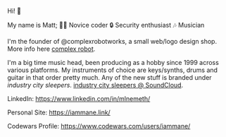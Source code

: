 Hi! 👋

My name is Matt;
👨‍💻 Novice coder
🔒 Security enthusiast
🎶 Musician

I'm the founder of @complexrobotworks, a small web/logo design shop. More info here [complex robot](https://complexrobot.net).

I'm a big time music head, been producing as a hobby since 1999 across various platforms. My instruments of choice are keys/synths, drums and guitar in that order pretty much. Any of the new stuff is branded under *industry city sleepers*. [industry city sleepers @ SoundCloud](https://soundcloud.com/icsleepers/tracks).

LinkedIn: https://www.linkedin.com/in/mlnemeth/

Personal Site: https://iammane.link/

Codewars Profile: https://www.codewars.com/users/iammane/
